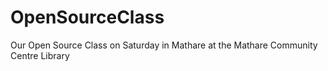 # OpenSourceClass
Our Open Source Class on Saturday in Mathare at the Mathare Community Centre Library
